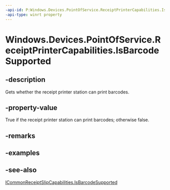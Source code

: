 ```yaml
---
-api-id: P:Windows.Devices.PointOfService.ReceiptPrinterCapabilities.IsBarcodeSupported
-api-type: winrt property
---
```


<!-- Property syntax
public bool IsBarcodeSupported { get; }
-->

# Windows.Devices.PointOfService.ReceiptPrinterCapabilities.IsBarcodeSupported

## -description
Gets whether the receipt printer station can print barcodes.

## -property-value
True if the receipt printer station can print barcodes; otherwise false.

## -remarks

## -examples

## -see-also
[ICommonReceiptSlipCapabilities.IsBarcodeSupported](icommonreceiptslipcapabilities_isbarcodesupported.md)